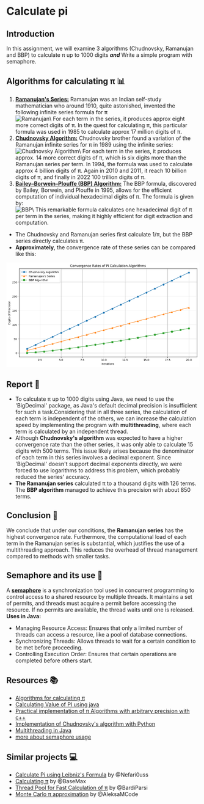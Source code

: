 # Calculate pi


## Introduction
In this assignment, we will examine 3 algorithms (Chudnovsky, Ramanujan and BBP) to calculate π up to 1000 digits
**_and_** Write a simple program with semaphore.
## Algorithms for calculating π 📊
1. [**Ramanujan's Series:**](https://en.wikipedia.org/wiki/Ramanujan%E2%80%93Sato_series)
   Ramanujan was an Indian self-study mathematician who around 1910, quite astonished, invented the following infinite series formula for π\
![Ramanujan](https://latex.codecogs.com/svg.image?\inline&space;\huge&space;\bg{white}\frac{1}{\pi}=\frac{2\sqrt{2}}{9801}\sum_{k=0}^{\infty}\frac{(4k)!(1103&plus;26390k)}{(k!)^4&space;396^{4k}})\
For each term in the series, it produces approx eight more correct digits of π.
In the quest for calculating π, this particular formula was used in 1985 to calculate approx 17 million digits of π.
2. [**Chudnovsky Algorithm:**](https://en.wikipedia.org/wiki/Chudnovsky_algorithm)
   Chudnovsky brother found a variation of the Ramanujan infinite series for π in 1989 using the infinite series:\
![Chudnovsky Algorithm](https://latex.codecogs.com/svg.image?\inline&space;\huge&space;\bg{white}\frac{1}{\pi}=12\sum_{k=0}^{\infty}\frac{(-1)^k\cdot(6k)!\cdot(545140134k&plus;13591409)}{(3k)!\cdot(k!)^3\cdot&space;640320^{3k&plus;3/2}})\
For each term in the series, it produces approx. 14 more correct digits of π, 
which is six digits more than the Ramanujan series per term. In 1994, the formula was used to calculate approx 4 billion digits of π. 
Again in 2010 and 2011, it reach 10 billion digits of π, and finally in 2022 100 trillion digits of π.
3. [**Bailey–Borwein–Plouffe (BBP) Algorithm:**](https://en.wikipedia.org/wiki/Bailey%E2%80%93Borwein%E2%80%93Plouffe_formula)
The BBP formula, discovered by Bailey, Borwein, and Plouffe in 1995, allows for the efficient computation of individual hexadecimal digits of π.
The formula is given by:\
![BBP](https://latex.codecogs.com/svg.image?\inline&space;\huge&space;\bg{white}\pi=\sum_{k=0}^{\infty}\frac{1}{16^k}\left(\frac{4}{8k&plus;1}-\frac{2}{8k&plus;4}-\frac{1}{8k&plus;5}-\frac{1}{8k&plus;6}\right))\
   This remarkable formula calculates one hexadecimal digit of π per term in the series, making it highly efficient for digit extraction and computation.

* The Chudnovsky and Ramanujan series first calculate 1/π, but the BBP series directly calculates π.
* **Approximately**, the convergence rate of these series can be compared like this:

![Comparison of convergence rates](Comparison.png)

## Report 📝
- To calculate π up to 1000 digits using Java, we need to use the 'BigDecimal' package, as Java's default decimal precision is insufficient for such a task.Considering that in all three series, the calculation of each term is independent of the others, we can increase the calculation speed by implementing the program with **multithreading**, where each term is calculated by an independent thread.
- Although **Chudnovsky's algorithm** was expected to have a higher convergence rate than the other series, it was only able to calculate 15 digits with 500 terms. This issue likely arises because the denominator of each term in this series involves a decimal exponent. Since 'BigDecimal' doesn't support decimal exponents directly, we were forced to use logarithms to address this problem, which probably reduced the series' accuracy.
- **The Ramanujan series** calculated π to a thousand digits with 126 terms. The **BBP algorithm** managed to achieve this precision with about 850 terms.

## Conclusion 🎯
We conclude that under our conditions, the **Ramanujan series** has the highest convergence rate. Furthermore, the computational load of each term in the Ramanujan series is substantial, which justifies the use of a multithreading approach. This reduces the overhead of thread management compared to methods with smaller tasks.

## Semaphore and its use 🧐
A [**semaphore**](https://www.geeksforgeeks.org/semaphore-in-java/) is a synchronization tool used in concurrent programming to control access to a shared resource by multiple threads.
It maintains a set of permits, and threads must acquire a permit before accessing the resource. If no permits are available, the thread waits until one is released.
**Uses in Java:**
* Managing Resource Access: Ensures that only a limited number of threads can access a resource, like a pool of database connections.
* Synchronizing Threads: Allows threads to wait for a certain condition to be met before proceeding.
* Controlling Execution Order: Ensures that certain operations are completed before others start.

## Resources 📚
* [Algorithms for calculating π](https://en.wikipedia.org/wiki/Approximations_of_%CF%80)
* [Calculating Value of PI using java](https://connect2grp.medium.com/java-calculate-value-of-pi-using-math-formulas-part-1-66362755b998)
* [Practical implementation of π Algorithms with arbitrary precision with c++](https://www.researchgate.net/publication/334389278_Practical_implementation_of_p_Algorithms_with_arbitrary_precision)
* [Implementation of Chudnovsky's algorithm with Python](https://www.craig-wood.com/nick/articles/pi-chudnovsky/)
* [Multithreading in Java](https://www.simplilearn.com/tutorials/java-tutorial/multithreading-in-java)
* [more about semaphore usage](https://www.linkedin.com/pulse/what-semaphore-when-use-a-n-m-bazlur-rahman)

## Similar projects 💻
* [Calculate Pi using Leibniz's Formula](https://github.com/Nefari0uss/calculate-pi) by @Nefari0uss
* [Calculating π](https://github.com/BaseMax/pi) by @BaseMax
* [Thread Pool for Fast Calculation of π](https://github.com/BardiParsi/piCalculator) by @BardiParsi
* [Monte Carlo π approximation](https://github.com/AleksaMCode/monte-carlo-pi-approximation) by @AleksaMCode

